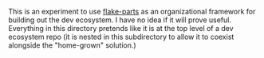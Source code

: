 This is an experiment to use [flake-parts](https://flake.parts) as an
organizational framework for building out the dev ecosystem. I have no idea if
it will prove useful. Everything in this directory pretends like it is at the
top level of a dev ecosystem repo (it is nested in this subdirectory to allow it
to coexist alongside the "home-grown" solution.)
